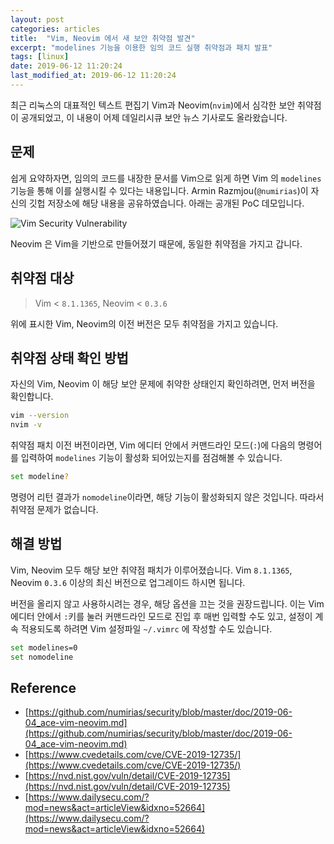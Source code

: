 ```yaml
---
layout: post
categories: articles
title:  "Vim, Neovim 에서 새 보안 취약점 발견"
excerpt: "modelines 기능을 이용한 임의 코드 실행 취약점과 패치 발표"
tags: [linux]
date: 2019-06-12 11:20:24
last_modified_at: 2019-06-12 11:20:24
---
```


최근 리눅스의 대표적인 텍스트 편집기 Vim과 Neovim(`nvim`)에서 심각한 보안 취약점이 공개되었고, 이 내용이 어제 데일리시큐 보안 뉴스 기사로도 올라왔습니다.


## 문제

쉽게 요약하자면, 임의의 코드를 내장한 문서를 Vim으로 읽게 하면 Vim 의 `modelines` 기능을 통해 이를 실행시킬 수 있다는 내용입니다. Armin Razmjou(`@numirias`)이 자신의 깃헙 저장소에 해당 내용을 공유하였습니다. 아래는 공개된 PoC 데모입니다.

![Vim Security Vulnerability](https://camo.githubusercontent.com/12bccf0112d4c05f2a26ac528f92ae4fe50575fd/68747470733a2f2f692e696d6775722e636f6d2f387734747465582e676966 "OMG")

Neovim 은 Vim을 기반으로 만들어졌기 때문에, 동일한 취약점을 가지고 갑니다.


## 취약점 대상

> Vim < `8.1.1365`, Neovim < `0.3.6`

위에 표시한 Vim, Neovim의 이전 버전은 모두 취약점을 가지고 있습니다.


## 취약점 상태 확인 방법

자신의 Vim, Neovim 이 해당 보안 문제에 취약한 상태인지 확인하려면, 먼저 버전을 확인합니다.

```sh
vim --version
nvim -v
```

취약점 패치 이전 버전이라면, Vim 에디터 안에서 커맨드라인 모드(`:`)에 다음의 명령어를 입력하여 `modelines` 기능이 활성화 되어있는지를 점검해볼 수 있습니다.

```sh
set modeline?
```

명령어 리턴 결과가 `nomodeline`이라면, 해당 기능이 활성화되지 않은 것입니다. 따라서 취약점 문제가 없습니다.


## 해결 방법

Vim, Neovim 모두 해당 보안 취약점 패치가 이루어졌습니다. Vim `8.1.1365`, Neovim `0.3.6` 이상의 최신 버전으로 업그레이드 하시면 됩니다.

버전을 올리지 않고 사용하시려는 경우, 해당 옵션을 끄는 것을 권장드립니다. 이는 Vim 에디터 안에서 `:`키를 눌러 커맨드라인 모드로 진입 후 매번 입력할 수도 있고, 설정이 계속 적용되도록 하려면 Vim 설정파일 `~/.vimrc` 에 작성할 수도 있습니다.

```sh
set modelines=0
set nomodeline
```


## Reference

* [https://github.com/numirias/security/blob/master/doc/2019-06-04_ace-vim-neovim.md](https://github.com/numirias/security/blob/master/doc/2019-06-04_ace-vim-neovim.md)
* [https://www.cvedetails.com/cve/CVE-2019-12735/](https://www.cvedetails.com/cve/CVE-2019-12735/)
* [https://nvd.nist.gov/vuln/detail/CVE-2019-12735](https://nvd.nist.gov/vuln/detail/CVE-2019-12735)
* [https://www.dailysecu.com/?mod=news&act=articleView&idxno=52664](https://www.dailysecu.com/?mod=news&act=articleView&idxno=52664)

